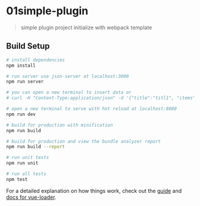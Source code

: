# 01simple-plugin

> simple plugin project initialize with webpack template

## Build Setup

``` bash
# install dependencies
npm install

# run server use json-server at localhost:3000
npm run server

# you can open a new terminal to insert data or 
# curl -H "Content-Type:application/json" -d '{"title":"titl1", "items":[]}' http://localhost:3000/shoppinglists insert data into db.json

# open a new terminal to serve with hot reload at localhost:8080
npm run dev

# build for production with minification
npm run build

# build for production and view the bundle analyzer report
npm run build --report

# run unit tests
npm run unit

# run all tests
npm test
```

For a detailed explanation on how things work, check out the [guide](http://vuejs-templates.github.io/webpack/) and [docs for vue-loader](http://vuejs.github.io/vue-loader).
